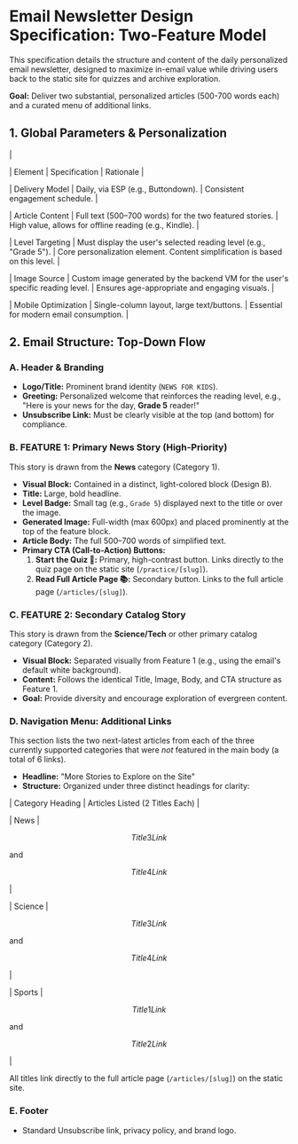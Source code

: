 # Email Newsletter Design Specification: Two-Feature Model

This specification details the structure and content of the daily personalized email newsletter, designed to maximize in-email value while driving users back to the static site for quizzes and archive exploration.

**Goal:** Deliver two substantial, personalized articles (500-700 words each) and a curated menu of additional links.

## 1. Global Parameters & Personalization

|

| Element | Specification | Rationale |

| Delivery Model | Daily, via ESP (e.g., Buttondown). | Consistent engagement schedule. |

| Article Content | Full text (500–700 words) for the two featured stories. | High value, allows for offline reading (e.g., Kindle). |

| Level Targeting | Must display the user's selected reading level (e.g., "Grade 5"). | Core personalization element. Content simplification is based on this level. |

| Image Source | Custom image generated by the backend VM for the user's specific reading level. | Ensures age-appropriate and engaging visuals. |

| Mobile Optimization | Single-column layout, large text/buttons. | Essential for modern email consumption. |

## 2. Email Structure: Top-Down Flow

### A. Header & Branding

- **Logo/Title:** Prominent brand identity (`NEWS FOR KIDS`).
- **Greeting:** Personalized welcome that reinforces the reading level, e.g., "Here is your news for the day, **Grade 5** reader!"
- **Unsubscribe Link:** Must be clearly visible at the top (and bottom) for compliance.

### B. FEATURE 1: Primary News Story (High-Priority)

This story is drawn from the **News** category (Category 1).

- **Visual Block:** Contained in a distinct, light-colored block (Design B).
- **Title:** Large, bold headline.
- **Level Badge:** Small tag (e.g., `Grade 5`) displayed next to the title or over the image.
- **Generated Image:** Full-width (max 600px) and placed prominently at the top of the feature block.
- **Article Body:** The full 500–700 words of simplified text.
- **Primary CTA (Call-to-Action) Buttons:**
  1. **Start the Quiz 🧠:** Primary, high-contrast button. Links directly to the quiz page on the static site (`/practice/[slug]`).
  2. **Read Full Article Page 📚:** Secondary button. Links to the full article page (`/articles/[slug]`).

### C. FEATURE 2: Secondary Catalog Story

This story is drawn from the **Science/Tech** or other primary catalog category (Category 2).

- **Visual Block:** Separated visually from Feature 1 (e.g., using the email's default white background).
- **Content:** Follows the identical Title, Image, Body, and CTA structure as Feature 1.
- **Goal:** Provide diversity and encourage exploration of evergreen content.

### D. Navigation Menu: Additional Links

This section lists the two next-latest articles from each of the three currently supported categories that were *not* featured in the main body (a total of 6 links).

- **Headline:** "More Stories to Explore on the Site"
- **Structure:** Organized under three distinct headings for clarity:

| Category Heading | Articles Listed (2 Titles Each) |

| News | 

$$Title 3 Link$$

 and 

$$Title 4 Link$$

 |

| Science | 

$$Title 3 Link$$

 and 

$$Title 4 Link$$

 |

| Sports | 

$$Title 1 Link$$

 and 

$$Title 2 Link$$

 |

All titles link directly to the full article page (`/articles/[slug]`) on the static site.

### E. Footer

- Standard Unsubscribe link, privacy policy, and brand logo.